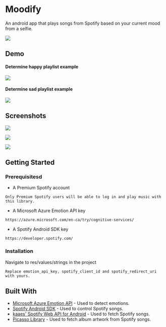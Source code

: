 # Moodify

An android app that plays songs from Spotify based on your current mood from a selfie.

![](https://github.com/joshvocal/Moodify/blob/master/screenshots/screenshot_4.png)

## Demo

#### Determine happy playlist example

![](https://github.com/joshvocal/Moodify/blob/master/screenshots/happiness.gif)

#### Determine sad playlist example

![](https://github.com/joshvocal/Moodify/blob/master/screenshots/sadness.gif)

## Screenshots

![](https://github.com/joshvocal/Moodify/blob/master/screenshots/screenshot_1.png)

![](https://github.com/joshvocal/Moodify/blob/master/screenshots/screenshot_2.png)

![](https://github.com/joshvocal/Moodify/blob/master/screenshots/screenshot_3.png)


## Getting Started

### Prerequisitesd

* A Premium Spotify account

```
Only Premium Spotify users will be able to log in and play music with this library.
```

* A Microsoft Azure Emotion API key

```
https://azure.microsoft.com/en-ca/try/cognitive-services/
```

* A Spotify Android SDK key

```
https://developer.spotify.com/
```

### Installation

Navigate to res/values/strings in the project

```
Replace emotion_api_key, spotify_client_id and spotify_redirect_uri with yours.
```


## Built With

* [Microsoft Azure Emotion API](https://azure.microsoft.com/en-us/services/cognitive-services/emotion/) - Used to detect emotions.
* [Spotify Android SDK](https://github.com/spotify/android-sdk) - Used to control Spotify songs.
* [kaaes' Spotify Web API for Android](https://github.com/kaaes/spotify-web-api-android) - Used to fetch Spotify songs.
* [Picasso Library](https://square.github.io/picasso/) - Used to fetch album artwork from Spotify songs.


